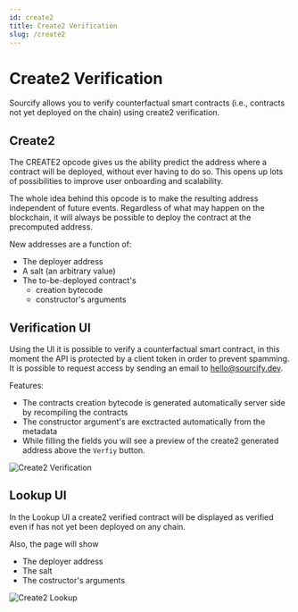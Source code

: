 ```yaml
---
id: create2
title: Create2 Verification
slug: /create2
---
```


# Create2 Verification

Sourcify allows you to verify counterfactual smart contracts (i.e., contracts not yet deployed on the chain) using create2 verification.

## Create2

The CREATE2 opcode gives us the ability predict the address where a contract will be deployed, without ever having to do so. This opens up lots of possibilities to improve user onboarding and scalability.

The whole idea behind this opcode is to make the resulting address independent of future events. Regardless of what may happen on the blockchain, it will always be possible to deploy the contract at the precomputed address.

New addresses are a function of:
* The deployer address
* A salt (an arbitrary value)
* The to-be-deployed contract's
  * creation bytecode
  * constructor's arguments

## Verification UI

Using the UI it is possible to verify a counterfactual smart contract, in this moment the API is protected by a client token in order to prevent spamming. It is possible to request access by sending an email to <a href="mailto:hello@sourcify.dev">hello@sourcify.dev</a>.

Features:
* The contracts creation bytecode is generated automatically server side by recompiling the contracts
* The constructor argument's are exctracted automatically from the metadata
* While filling the fields you will see a preview of the create2 generated address above the `Verfiy` button.

![Create2 Verification](/img/sourcify-create2-verification.png)

## Lookup UI

In the Lookup UI a create2 verified contract will be displayed as verified even if has not yet been deployed on any chain.

Also, the page will show
* The deployer address
* The salt
* The costructor's arguments

![Create2 Lookup](/img/sourcify-create2-lookup.png)